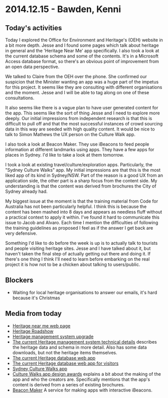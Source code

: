 # 2014.12.15 - Bawden, Kenni

## Today's activities

Today I explored the Office for Environment and Heritage's (OEH) website in a bit more depth.
Jesse and I found some pages which talk about heritage in general and the 'Heritage Near Me' app specifically.
I also took a look at the current database schema and some of the contents.
It's in a Microsoft Access database format, so there's an obvious point of improvement from an open data perspective.

We talked to Claire from the OEH over the phone.
She confirmed our suspicion that the Minister wanting an app was a huge part of the impetus for this project.
It seems like they are consulting with different organisations and the moment.
Jesse and I will be able to tag along on one of these consultations.

It also seems like there is a vague plan to have user generated content for the app.
This seems like the sort of thing Jesse and I need to explore more deeply.
Our initial impressions from independent research is that this is difficult to pull off
and that the most successful instances of crowd sourcing data in this way are seeded with high quality content.
It would be nice to talk to Simon Mathews the UX person on the Culture Walk app.

I also took a look at Beacon Maker.
They use iBeacons to feed people information at different landmarks using apps.
They have a few apps for places in Sydney.
I'd like to take a look at them tomorrow.

I took a look at existing travel/culture/exploration apps.
Particularly, the "Sydney Culture Walks" app.
My initial impressions are that this is the most liked app of its kind in Sydney/NSW.
Part of the reason is a good UX from an application side, the other part is a sharp focus from the content side.
My understanding is that the content was derived from brochures the City of Sydney already had.

My biggest issue at the moment is that the training material from Code for Australia has not been particularly helpful.
I think this is because the content has been mashed into 8 days and appears as needless fluff without a practical context to apply it within.
I've found it hard to communicate this issue to Jacob and Alvaro.
Each time I mention the difficulties of following the training guidelines as proposed I feel as if the answer I get back are very defensive.

Something I'd like to do before the week is up is to actually talk to tourists and people visiting heritage sites.
Jesse and I have talked about it, but haven't taken the final step of actually getting out there and doing it.
If there's one thing I think I'll need to learn before embarking on the real project it is how not to be a chicken about talking to users/public.

## Blockers

 * Waiting for local heritage organisations to answer our emails, it's hard because it's Christmas

## Media from today

 * [Heritage near me web page](http://www.environment.nsw.gov.au/Heritage/heritage-support.htm)
 * [Heritage Roadshow](http://www.environment.nsw.gov.au/Heritage/roadshow-incentive-program.htm)
 * [Heritage management system upgrade](http://www.environment.nsw.gov.au/Heritage/heritage-mgmt-system.htm)
 * [The current Heritage management system technical details](http://www.environment.nsw.gov.au/Heritage/listings/dbsoftware.htm) describes the heritage data and schema in more detail. Also has some data downloads, but not the heritage items themselves.
 * [The current Heritage database web app](http://www.environment.nsw.gov.au/heritageapp/heritagesearch.aspx)
 * [The current Heritage database web app for visitors](http://www.environment.nsw.gov.au/heritageapp/visit/home.aspx)
 * [Sydney Culture Walks app](http://www.sydneyculturewalksapp.com)
 * [Culture Walks app design awards](http://sydneydesignawards.com.au/syd15/entry_details.asp?ID=14071&Category_ID=6401) explains a bit about the making of the app and who the creators are. Specifically mentions that the app's content is derived from a series of existing brochures.
 * [Beacon Maker](http://www.beaconmaker.com/city-walks) A service for making apps with interactive iBeacons.
